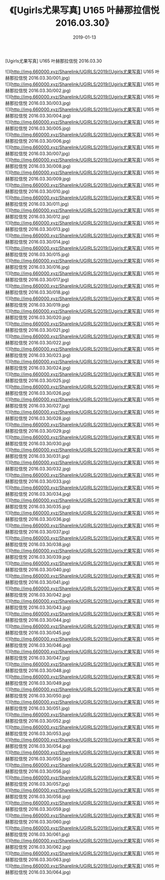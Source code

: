 ﻿---
layout: post
title:  《[Ugirls尤果写真] U165 叶赫那拉信悦 2016.03.30》
date:   2019-01-13
img: http://img.660000.xyz/Sharelink/UGIRLS/2019/[Ugirls尤果写真] U165 叶赫那拉信悦 2016.03.30/000.jpg
categories: [美女, 清纯, 唯美]
---

[Ugirls尤果写真] U165 叶赫那拉信悦 2016.03.30

 ![](http://img.660000.xyz/Sharelink/UGIRLS/2019/[Ugirls尤果写真] U165 叶赫那拉信悦 2016.03.30/001.jpg) <br>![](http://img.660000.xyz/Sharelink/UGIRLS/2019/[Ugirls尤果写真] U165 叶赫那拉信悦 2016.03.30/002.jpg) <br>![](http://img.660000.xyz/Sharelink/UGIRLS/2019/[Ugirls尤果写真] U165 叶赫那拉信悦 2016.03.30/003.jpg) <br>![](http://img.660000.xyz/Sharelink/UGIRLS/2019/[Ugirls尤果写真] U165 叶赫那拉信悦 2016.03.30/004.jpg) <br>![](http://img.660000.xyz/Sharelink/UGIRLS/2019/[Ugirls尤果写真] U165 叶赫那拉信悦 2016.03.30/005.jpg) <br>![](http://img.660000.xyz/Sharelink/UGIRLS/2019/[Ugirls尤果写真] U165 叶赫那拉信悦 2016.03.30/006.jpg) <br>![](http://img.660000.xyz/Sharelink/UGIRLS/2019/[Ugirls尤果写真] U165 叶赫那拉信悦 2016.03.30/007.jpg) <br>![](http://img.660000.xyz/Sharelink/UGIRLS/2019/[Ugirls尤果写真] U165 叶赫那拉信悦 2016.03.30/008.jpg) <br>![](http://img.660000.xyz/Sharelink/UGIRLS/2019/[Ugirls尤果写真] U165 叶赫那拉信悦 2016.03.30/009.jpg) <br>![](http://img.660000.xyz/Sharelink/UGIRLS/2019/[Ugirls尤果写真] U165 叶赫那拉信悦 2016.03.30/010.jpg) <br>![](http://img.660000.xyz/Sharelink/UGIRLS/2019/[Ugirls尤果写真] U165 叶赫那拉信悦 2016.03.30/011.jpg) <br>![](http://img.660000.xyz/Sharelink/UGIRLS/2019/[Ugirls尤果写真] U165 叶赫那拉信悦 2016.03.30/012.jpg) <br>![](http://img.660000.xyz/Sharelink/UGIRLS/2019/[Ugirls尤果写真] U165 叶赫那拉信悦 2016.03.30/013.jpg) <br>![](http://img.660000.xyz/Sharelink/UGIRLS/2019/[Ugirls尤果写真] U165 叶赫那拉信悦 2016.03.30/014.jpg) <br>![](http://img.660000.xyz/Sharelink/UGIRLS/2019/[Ugirls尤果写真] U165 叶赫那拉信悦 2016.03.30/015.jpg) <br>![](http://img.660000.xyz/Sharelink/UGIRLS/2019/[Ugirls尤果写真] U165 叶赫那拉信悦 2016.03.30/016.jpg) <br>![](http://img.660000.xyz/Sharelink/UGIRLS/2019/[Ugirls尤果写真] U165 叶赫那拉信悦 2016.03.30/017.jpg) <br>![](http://img.660000.xyz/Sharelink/UGIRLS/2019/[Ugirls尤果写真] U165 叶赫那拉信悦 2016.03.30/018.jpg) <br>![](http://img.660000.xyz/Sharelink/UGIRLS/2019/[Ugirls尤果写真] U165 叶赫那拉信悦 2016.03.30/019.jpg) <br>![](http://img.660000.xyz/Sharelink/UGIRLS/2019/[Ugirls尤果写真] U165 叶赫那拉信悦 2016.03.30/020.jpg) <br>![](http://img.660000.xyz/Sharelink/UGIRLS/2019/[Ugirls尤果写真] U165 叶赫那拉信悦 2016.03.30/021.jpg) <br>![](http://img.660000.xyz/Sharelink/UGIRLS/2019/[Ugirls尤果写真] U165 叶赫那拉信悦 2016.03.30/022.jpg) <br>![](http://img.660000.xyz/Sharelink/UGIRLS/2019/[Ugirls尤果写真] U165 叶赫那拉信悦 2016.03.30/023.jpg) <br>![](http://img.660000.xyz/Sharelink/UGIRLS/2019/[Ugirls尤果写真] U165 叶赫那拉信悦 2016.03.30/024.jpg) <br>![](http://img.660000.xyz/Sharelink/UGIRLS/2019/[Ugirls尤果写真] U165 叶赫那拉信悦 2016.03.30/025.jpg) <br>![](http://img.660000.xyz/Sharelink/UGIRLS/2019/[Ugirls尤果写真] U165 叶赫那拉信悦 2016.03.30/026.jpg) <br>![](http://img.660000.xyz/Sharelink/UGIRLS/2019/[Ugirls尤果写真] U165 叶赫那拉信悦 2016.03.30/027.jpg) <br>![](http://img.660000.xyz/Sharelink/UGIRLS/2019/[Ugirls尤果写真] U165 叶赫那拉信悦 2016.03.30/028.jpg) <br>![](http://img.660000.xyz/Sharelink/UGIRLS/2019/[Ugirls尤果写真] U165 叶赫那拉信悦 2016.03.30/029.jpg) <br>![](http://img.660000.xyz/Sharelink/UGIRLS/2019/[Ugirls尤果写真] U165 叶赫那拉信悦 2016.03.30/030.jpg) <br>![](http://img.660000.xyz/Sharelink/UGIRLS/2019/[Ugirls尤果写真] U165 叶赫那拉信悦 2016.03.30/031.jpg) <br>![](http://img.660000.xyz/Sharelink/UGIRLS/2019/[Ugirls尤果写真] U165 叶赫那拉信悦 2016.03.30/032.jpg) <br>![](http://img.660000.xyz/Sharelink/UGIRLS/2019/[Ugirls尤果写真] U165 叶赫那拉信悦 2016.03.30/033.jpg) <br>![](http://img.660000.xyz/Sharelink/UGIRLS/2019/[Ugirls尤果写真] U165 叶赫那拉信悦 2016.03.30/034.jpg) <br>![](http://img.660000.xyz/Sharelink/UGIRLS/2019/[Ugirls尤果写真] U165 叶赫那拉信悦 2016.03.30/035.jpg) <br>![](http://img.660000.xyz/Sharelink/UGIRLS/2019/[Ugirls尤果写真] U165 叶赫那拉信悦 2016.03.30/036.jpg) <br>![](http://img.660000.xyz/Sharelink/UGIRLS/2019/[Ugirls尤果写真] U165 叶赫那拉信悦 2016.03.30/037.jpg) <br>![](http://img.660000.xyz/Sharelink/UGIRLS/2019/[Ugirls尤果写真] U165 叶赫那拉信悦 2016.03.30/038.jpg) <br>![](http://img.660000.xyz/Sharelink/UGIRLS/2019/[Ugirls尤果写真] U165 叶赫那拉信悦 2016.03.30/039.jpg) <br>![](http://img.660000.xyz/Sharelink/UGIRLS/2019/[Ugirls尤果写真] U165 叶赫那拉信悦 2016.03.30/040.jpg) <br>![](http://img.660000.xyz/Sharelink/UGIRLS/2019/[Ugirls尤果写真] U165 叶赫那拉信悦 2016.03.30/041.jpg) <br>![](http://img.660000.xyz/Sharelink/UGIRLS/2019/[Ugirls尤果写真] U165 叶赫那拉信悦 2016.03.30/042.jpg) <br>![](http://img.660000.xyz/Sharelink/UGIRLS/2019/[Ugirls尤果写真] U165 叶赫那拉信悦 2016.03.30/043.jpg) <br>![](http://img.660000.xyz/Sharelink/UGIRLS/2019/[Ugirls尤果写真] U165 叶赫那拉信悦 2016.03.30/044.jpg) <br>![](http://img.660000.xyz/Sharelink/UGIRLS/2019/[Ugirls尤果写真] U165 叶赫那拉信悦 2016.03.30/045.jpg) <br>![](http://img.660000.xyz/Sharelink/UGIRLS/2019/[Ugirls尤果写真] U165 叶赫那拉信悦 2016.03.30/046.jpg) <br>![](http://img.660000.xyz/Sharelink/UGIRLS/2019/[Ugirls尤果写真] U165 叶赫那拉信悦 2016.03.30/047.jpg) <br>![](http://img.660000.xyz/Sharelink/UGIRLS/2019/[Ugirls尤果写真] U165 叶赫那拉信悦 2016.03.30/048.jpg) <br>![](http://img.660000.xyz/Sharelink/UGIRLS/2019/[Ugirls尤果写真] U165 叶赫那拉信悦 2016.03.30/049.jpg) <br>![](http://img.660000.xyz/Sharelink/UGIRLS/2019/[Ugirls尤果写真] U165 叶赫那拉信悦 2016.03.30/050.jpg) <br>![](http://img.660000.xyz/Sharelink/UGIRLS/2019/[Ugirls尤果写真] U165 叶赫那拉信悦 2016.03.30/051.jpg) <br>![](http://img.660000.xyz/Sharelink/UGIRLS/2019/[Ugirls尤果写真] U165 叶赫那拉信悦 2016.03.30/052.jpg) <br>![](http://img.660000.xyz/Sharelink/UGIRLS/2019/[Ugirls尤果写真] U165 叶赫那拉信悦 2016.03.30/053.jpg) <br>![](http://img.660000.xyz/Sharelink/UGIRLS/2019/[Ugirls尤果写真] U165 叶赫那拉信悦 2016.03.30/054.jpg) <br>![](http://img.660000.xyz/Sharelink/UGIRLS/2019/[Ugirls尤果写真] U165 叶赫那拉信悦 2016.03.30/055.jpg) <br>![](http://img.660000.xyz/Sharelink/UGIRLS/2019/[Ugirls尤果写真] U165 叶赫那拉信悦 2016.03.30/056.jpg) <br>![](http://img.660000.xyz/Sharelink/UGIRLS/2019/[Ugirls尤果写真] U165 叶赫那拉信悦 2016.03.30/057.jpg) <br>![](http://img.660000.xyz/Sharelink/UGIRLS/2019/[Ugirls尤果写真] U165 叶赫那拉信悦 2016.03.30/058.jpg) <br>![](http://img.660000.xyz/Sharelink/UGIRLS/2019/[Ugirls尤果写真] U165 叶赫那拉信悦 2016.03.30/059.jpg) <br>![](http://img.660000.xyz/Sharelink/UGIRLS/2019/[Ugirls尤果写真] U165 叶赫那拉信悦 2016.03.30/060.jpg) <br>![](http://img.660000.xyz/Sharelink/UGIRLS/2019/[Ugirls尤果写真] U165 叶赫那拉信悦 2016.03.30/061.jpg) <br>![](http://img.660000.xyz/Sharelink/UGIRLS/2019/[Ugirls尤果写真] U165 叶赫那拉信悦 2016.03.30/062.jpg) <br>![](http://img.660000.xyz/Sharelink/UGIRLS/2019/[Ugirls尤果写真] U165 叶赫那拉信悦 2016.03.30/063.jpg) <br>![](http://img.660000.xyz/Sharelink/UGIRLS/2019/[Ugirls尤果写真] U165 叶赫那拉信悦 2016.03.30/064.jpg) <br>